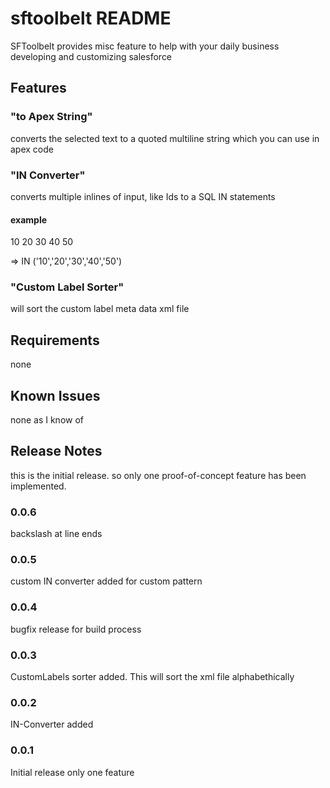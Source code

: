 # sftoolbelt README

SFToolbelt provides misc feature to help with your daily business developing and customizing salesforce

## Features
### "to Apex String"
converts the selected text to a quoted multiline string which you can use in apex code

### "IN Converter"
converts multiple inlines of input, like Ids to a SQL IN statements

#### example
10
20
30
40
50

=> IN ('10','20','30','40','50')

### "Custom Label Sorter"
will sort the custom label meta data xml file


## Requirements

none

## Known Issues

none as I know of

## Release Notes

this is the initial release. so only one proof-of-concept feature has been implemented.

### 0.0.6
backslash at line ends
### 0.0.5

custom IN converter added for custom pattern

### 0.0.4

bugfix release for build process

### 0.0.3

CustomLabels sorter added. This will sort the xml file alphabethically

### 0.0.2

IN-Converter added

### 0.0.1

Initial release only one feature


